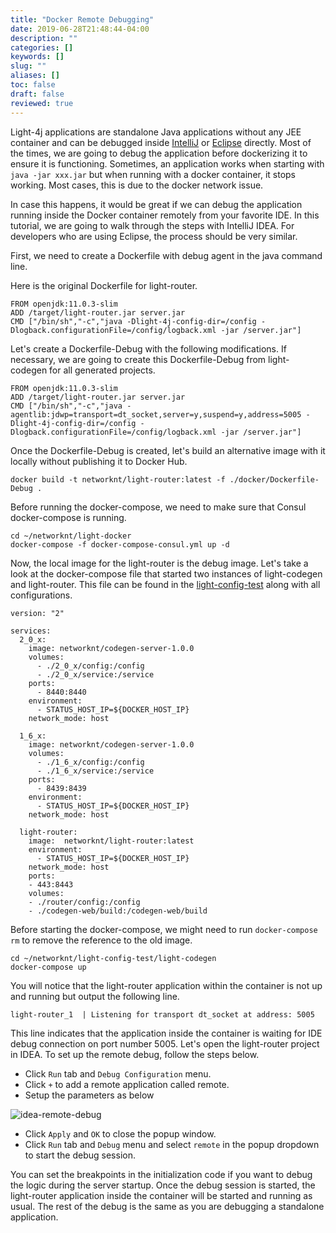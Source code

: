 ```yaml
---
title: "Docker Remote Debugging"
date: 2019-06-28T21:48:44-04:00
description: ""
categories: []
keywords: []
slug: ""
aliases: []
toc: false
draft: false
reviewed: true
---
```


Light-4j applications are standalone Java applications without any JEE container and can be debugged inside [IntelliJ][] or [Eclipse][] directly. Most of the times, we are going to debug the application before dockerizing it to ensure it is functioning. Sometimes, an application works when starting with `java -jar xxx.jar` but when running with a docker container, it stops working. Most cases, this is due to the docker network issue. 

In case this happens, it would be great if we can debug the application running inside the Docker container remotely from your favorite IDE. In this tutorial, we are going to walk through the steps with IntelliJ IDEA. For developers who are using Eclipse, the process should be very similar. 

First, we need to create a Dockerfile with debug agent in the java command line. 

Here is the original Dockerfile for light-router.

```
FROM openjdk:11.0.3-slim
ADD /target/light-router.jar server.jar
CMD ["/bin/sh","-c","java -Dlight-4j-config-dir=/config -Dlogback.configurationFile=/config/logback.xml -jar /server.jar"]
```

Let's create a Dockerfile-Debug with the following modifications. If necessary, we are going to create this Dockerfile-Debug from light-codegen for all generated projects.

```
FROM openjdk:11.0.3-slim
ADD /target/light-router.jar server.jar
CMD ["/bin/sh","-c","java -agentlib:jdwp=transport=dt_socket,server=y,suspend=y,address=5005 -Dlight-4j-config-dir=/config -Dlogback.configurationFile=/config/logback.xml -jar /server.jar"]
```

Once the Dockerfile-Debug is created, let's build an alternative image with it locally without publishing it to Docker Hub. 

```
docker build -t networknt/light-router:latest -f ./docker/Dockerfile-Debug .
```

Before running the docker-compose, we need to make sure that Consul docker-compose is running.

```
cd ~/networknt/light-docker
docker-compose -f docker-compose-consul.yml up -d
```

Now, the local image for the light-router is the debug image. Let's take a look at the docker-compose file that started two instances of light-codegen and light-router. This file can be found in the [light-config-test](https://github.com/networknt/light-config-test/tree/master/light-codegen) along with all configurations.


```
version: "2"

services:
  2_0_x:
    image: networknt/codegen-server-1.0.0
    volumes:
      - ./2_0_x/config:/config
      - ./2_0_x/service:/service
    ports:
      - 8440:8440
    environment:
      - STATUS_HOST_IP=${DOCKER_HOST_IP}
    network_mode: host    

  1_6_x:
    image: networknt/codegen-server-1.0.0
    volumes:
      - ./1_6_x/config:/config
      - ./1_6_x/service:/service
    ports:
      - 8439:8439
    environment:
      - STATUS_HOST_IP=${DOCKER_HOST_IP}
    network_mode: host    

  light-router:
    image:  networknt/light-router:latest
    environment:
      - STATUS_HOST_IP=${DOCKER_HOST_IP}
    network_mode: host    
    ports:
    - 443:8443
    volumes:
    - ./router/config:/config
    - ./codegen-web/build:/codegen-web/build

```

Before starting the docker-compose, we might need to run `docker-compose rm` to remove the reference to the old image. 

```
cd ~/networknt/light-config-test/light-codegen
docker-compose up 
```

You will notice that the light-router application within the container is not up and running but output the following line. 

```
light-router_1  | Listening for transport dt_socket at address: 5005
```

This line indicates that the application inside the container is waiting for IDE debug connection on port number 5005. Let's open the light-router project in IDEA. To set up the remote debug, follow the steps below. 

- Click `Run` tab and `Debug Configuration` menu.
- Click `+` to add a remote application called remote. 
- Setup the parameters as below

![idea-remote-debug](/images/idea-remote-debug.png)

- Click `Apply` and `OK` to close the popup window.
- Click `Run` tab and `Debug` menu and select `remote` in the popup dropdown to start the debug session.

You can set the breakpoints in the initialization code if you want to debug the logic during the server startup. Once the debug session is started, the light-router application inside the container will be started and running as usual. The rest of the debug is the same as you are debugging a standalone application. 

[IntelliJ]: /tutorial/common/debug/idea/
[Eclipse]: /tutorial/common/debug/eclipse/



